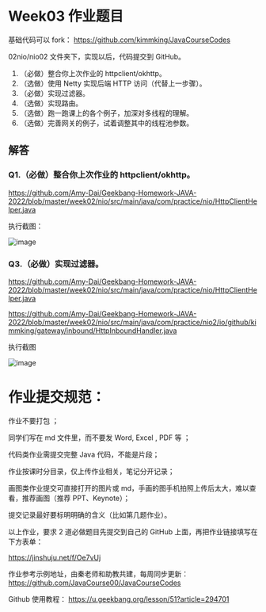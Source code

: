 # Week03 作业题目

基础代码可以 fork：  https://github.com/kimmking/JavaCourseCodes

02nio/nio02 文件夹下，实现以后，代码提交到 GitHub。

1. （必做）整合你上次作业的 httpclient/okhttp。
2. （选做）使用 Netty 实现后端 HTTP 访问（代替上一步骤）。
3. （必做）实现过滤器。
4. （选做）实现路由。
5. （选做）跑一跑课上的各个例子，加深对多线程的理解。
6. （选做）完善网关的例子，试着调整其中的线程池参数。

## 解答
### Q1.（必做）整合你上次作业的 httpclient/okhttp。
https://github.com/Amy-Dai/Geekbang-Homework-JAVA-2022/blob/master/week02/nio/src/main/java/com/practice/nio/HttpClientHelper.java

执行截图：

![image](https://user-images.githubusercontent.com/56108927/169657987-b8397149-6543-42f5-8da3-ed9ab6e471dc.png)

### Q3.（必做）实现过滤器。
https://github.com/Amy-Dai/Geekbang-Homework-JAVA-2022/blob/master/week02/nio/src/main/java/com/practice/nio/HttpClientHelper.java

https://github.com/Amy-Dai/Geekbang-Homework-JAVA-2022/blob/master/week02/nio/src/main/java/com/practice/nio2/io/github/kimmking/gateway/inbound/HttpInboundHandler.java


执行截图

![image](https://user-images.githubusercontent.com/56108927/169675910-66dbf92a-cca8-4e98-b276-d744d8c8b66f.png)


# 作业提交规范：

作业不要打包 ；

同学们写在 md 文件里，而不要发 Word, Excel , PDF 等 ；

代码类作业需提交完整 Java 代码，不能是片段；

作业按课时分目录，仅上传作业相关，笔记分开记录；

画图类作业提交可直接打开的图片或 md，手画的图手机拍照上传后太大，难以查看，推荐画图（推荐 PPT、Keynote）；

提交记录最好要标明明确的含义（比如第几题作业）。

以上作业，要求 2 道必做题目先提交到自己的 GitHub 上面，再把作业链接填写在下方表单：

https://jinshuju.net/f/Oe7vUj

作业参考示例地址，由秦老师和助教共建，每周同步更新：  https://github.com/JavaCourse00/JavaCourseCodes

Github 使用教程：  https://u.geekbang.org/lesson/51?article=294701
